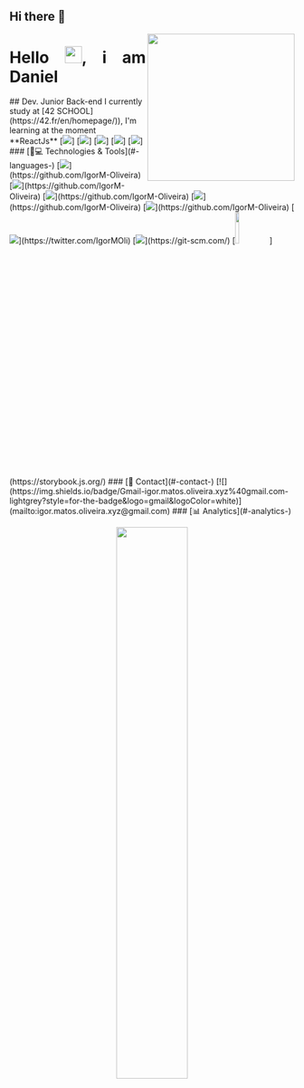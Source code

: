 ## Hi there 👋
<img align='right' src="https://media.giphy.com/media/3osxY9kuM2NGUfvThe/giphy.gif" width="260">
<h1 align = "justify"> Hello <img src="https://media.giphy.com/media/hvRJCLFzcasrR4ia7z/giphy.gif" width="30px">, i am Daniel</h1>
## Dev. Junior Back-end
I currently study at [42 SCHOOL](https://42.fr/en/homepage/)), I'm learning at the moment **ReactJs**
[<img src="https://img.shields.io/badge/LinkedIn-0077B5?style=for-the-badge&logo=linkedin&logoColor=white" />]
[<img src="https://img.shields.io/badge/Instagram-E4405F?style=for-the-badge&logo=instagram&logoColor=white" />]
[<img src = "https://img.shields.io/badge/facebook-%231877F2.svg?&style=for-the-badge&logo=facebook&logoColor=white">]
[<img src = "https://img.shields.io/badge/twitter-%231DA1F2.svg?&style=for-the-badge&logo=twitter&logoColor=white">]
[<img src = "https://img.shields.io/badge/Discord-7289DA?style=for-the-badge&logo=discord&logoColor=white">]
### [🚀💻 Technologies & Tools](#-languages-)
[<img src = "https://img.shields.io/badge/HTML5-E34F26?style=for-the-badge&logo=html5&logoColor=white">](https://github.com/IgorM-Oliveira)
[<img src = "https://img.shields.io/badge/CSS3-1572B6?style=for-the-badge&logo=css3&logoColor=white">](https://github.com/IgorM-Oliveira)
[<img src = "https://img.shields.io/badge/JavaScript-323330?style=for-the-badge&logo=javascript&logoColor=F7DF1E">](https://github.com/IgorM-Oliveira)
[<img src = "https://img.shields.io/badge/React-20232A?style=for-the-badge&logo=react&logoColor=61DAFB">](https://github.com/IgorM-Oliveira)
[<img src = "https://img.shields.io/badge/Vue.js-35495E?style=for-the-badge&logo=vuedotjs&logoColor=4FC08D">](https://github.com/IgorM-Oliveira)
[<img src = "https://img.shields.io/badge/Docker-2CA5E0?style=for-the-badge&logo=docker&logoColor=white">](https://twitter.com/IgorMOli)
[<img src = "https://img.shields.io/badge/Git-F05032?style=for-the-badge&logo=git&logoColor=white">](https://git-scm.com/)
[<img width="12%" src = "https://raw.githubusercontent.com/storybooks/brand/master/badge/badge-storybook.svg">](https://storybook.js.org/)
### [📱 Contact](#-contact-)
[![](https://img.shields.io/badge/Gmail-igor.matos.oliveira.xyz%40gmail.com-lightgrey?style=for-the-badge&logo=gmail&logoColor=white)](mailto:igor.matos.oliveira.xyz@gmail.com)
### [📊 Analytics](#-analytics-)
<!-- [![Anurag's GitHub stats](https://github-readme-stats.vercel.app/api?username=igorm-oliveira&include_all_commits=true&theme=radical)](https://github.com/IgorM-Oliveira) -->
<p align="center">
  <img width="50%" align="center" src="https://github-readme-stats.vercel.app/api?username=igorm-oliveira&show_icons=true&theme=radical&hide_border=true" />
</p>
<!-- <img width="50%" src="https://activity-graph.herokuapp.com/graph?username=igorm-oliveira&show_icons=true&count_private=true&theme=rogue&area=true&hide_border=true" /> -->
